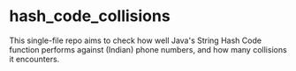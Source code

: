 # hash_code_collisions
This single-file repo aims to check how well Java's String Hash Code function performs against (Indian) phone numbers, and how many collisions it encounters.
